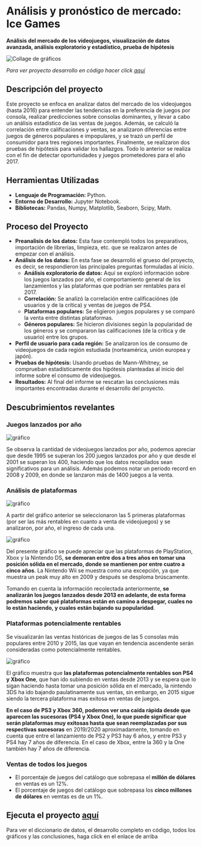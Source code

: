 # Análisis y pronóstico de mercado: Ice Games
__Análisis del mercado de los videojuegos, visualización de datos avanzada, análisis exploratorio y estadístico, prueba de hipótesis__

<image src="https://github.com/BastianLQ/Analisis-de-mercado-Videojuegos/blob/main/Images/banner.png" alt="Collage de gráficos">

_Para ver proyecto desarrollo en código hacer click [aquí](https://portfoliodabastianlopez.on.drv.tw/Portafolio/P6.html)_

## Descripción del proyecto
Este proyecto se enfoca en analizar datos del mercado de los videojuegos (hasta 2016) para entender las tendencias en la preferencia de juegos por consola, realizar predicciones sobre consolas dominantes, y llevar a cabo un análisis estadístico de las ventas de juegos. Además, se calculó la correlación entre calificaciones y ventas, se analizaron diferencias entre juegos de géneros populares e impopulares, y se trazó un perfil de consumidor para tres regiones importantes. Finalmente, se realizaron dos pruebas de hipótesis para validar los hallazgos. Todo lo anterior se realiza con el fin de detectar oportunidades y juegos prometedores para el año 2017.
  
## Herramientas Utilizadas
- __Lenguaje de Programación:__ Python.
- __Entorno de Desarrollo:__ Jupyter Notebook.
- __Bibliotecas:__ Pandas, Numpy, Matplotlib, Seaborn, Scipy, Math.
  
## Proceso del Proyecto
- __Preanalisis de los datos:__ Esta fase contempló todos los preparativos, importación de librerías, limpieza, etc. que se realizaron antes de empezar con el análisis.
- __Análisis de los datos:__ En esta fase se desarrolló el grueso del proyecto, es decir, se respondieron las principales preguntas formuladas al inicio.
  - __Análisis exploratorio de datos:__ Aquí se exploró información sobre los juegos lanzados por año, el comportamiento general de los lanzamientos y las plataformas que podrían ser rentables para el 2017.
  - __Correlación:__ Se analizó la correlación entre calificaciónes (de usuarios y de la crítica) y ventas de juegos de PS4.
  - __Plataformas populares:__ Se eligieron juegos populares y se comparó la venta entre distintas plataformas.
  - __Géneros populares:__ Se hicieron divisiones según la popularidad de los géneros y se compararon las calificaciones (de la crítica y de usuario) entre los grupos.
- __Perfil de usuario para cada región:__ Se analizaron los de consumo de videojuegos de cada región estudiada (norteamérica, unión europea y japón).
- __Pruebas de hipótesis:__ Usando pruebas de Mann-Whitney, se comprueban estadísticamente dos hipótesis planteadas al inicio del informe sobre el consumo de videojuegos.
- __Resultados:__ Al final del informe se rescatan las conclusiones más importantes encontradas durante el desarrollo del proyecto.
  
## Descubrimientos revelantes
### Juegos lanzados por año

<image src="https://github.com/BastianLQ/Analisis-de-mercado-Videojuegos/blob/main/Images/output_38_0.png" alt="gráfico">

Se observa la cantidad de videojuegos lanzados por año, podemos apreciar que desde 1995 se superan los 200 juegos lanzados por año y que desde el 2001 se superan los 400, haciendo que los datos recopilados sean significativos para un análisis. Además podemos notar un periodo record en 2008 y 2009, en donde se lanzaron más de 1400 juegos a la venta.

### Análisis de plataformas

<image src="https://github.com/BastianLQ/Analisis-de-mercado-Videojuegos/blob/main/Images/output_42_0.png" alt="gráfico">

A partir del gráfico anterior se seleccionaron las 5 primeras plataformas (por ser las más rentables en cuanto a venta de videojuegos) y se analizaron, por año, el ingreso de cada una.

<image src="https://github.com/BastianLQ/Analisis-de-mercado-Videojuegos/blob/main/Images/output_44_0.png" alt="gráfico">

Del presente gráfico se puede apreciar que las plataformas de PlayStation, Xbox y la Nintendo DS, __se demoran entre dos a tres años en tomar una posición sólida en el mercado, donde se mantienen por entre cuatro a cinco años__. La Nintendo Wii se muestra como una excepción, ya que muestra un peak muy alto en 2009 y después se desploma brúscamente.

Tomando en cuenta la información recolectada anteriormente, __se analizarán los juegos lanzados desde 2013 en adelante, de esta forma podremos saber qué plataformas están en camino a despegar, cuales no lo están haciendo, y cuales están bajando su popularidad__.

### Plataformas potencialmente rentables
Se visualizarán las ventas históricas de juegos de las 5 consolas más populares entre 2010 y 2015, las que vayan en tendencia ascendente serán consideradas como potencialmente rentables.

<image src="https://github.com/BastianLQ/Analisis-de-mercado-Videojuegos/blob/main/Images/output_52_0.png" alt="gráfico">

El gráfico muestra que __las plataformas potencialmente rentables son PS4 y Xbox One__, que han ido subiendo en ventas desde 2013 y se espera que lo sigan haciendo hasta tomar una posición sólida en el mercado, la nintendo 3DS ha ido bajando paulatinamente sus ventas, sin embargo, en 2015 sigue siendo la tercera plataforma mas exitosa en ventas de juegos. 

__En el caso de PS3 y Xbox 360, podemos ver una caída rápida desde que aparecen las sucesoras (PS4 y Xbox One), lo que puede significar que serán plataformas muy exitosas hasta que sean reemplazadas por sus respectivas sucesoras__ en 2019/2020 aproximadamente, tomando en cuenta que entre el lanzamiento de PS2 y PS3 hay 6 años, y entre PS3 y PS4 hay 7 años de diferencia. En el caso de Xbox, entre la 360 y la One también hay 7 años de diferencia.

### Ventas de todos los juegos

- El porcentaje de juegos del catálogo que sobrepasa el __millón de dólares__ en ventas es un 12%.
- El porcentaje de juegos del catálogo que sobrepasa los __cinco millones de dólares__ en vemtas es de un 1%.

## Ejecuta el proyecto [aquí](https://portfoliodabastianlopez.on.drv.tw/Portafolio/P6.html)
Para ver el diccionario de datos, el desarrollo completo en código, todos los gráficos y las conclusiones, haga click en el enlace de arriba
